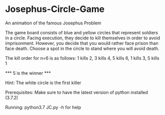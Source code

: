 # Josephus-Circle-Game
An animation of the famous Josephus Problem

The game board consists of blue and yellow circles that represent
soldiers in a circle. Facing execution, they decide to kill themselves
in order to avoid imprisonment. However, you decide that you would
rather face prison than face death. Choose a spot in the circle to
stand where you will avoid death. 

The kill order for n=6 is as follows:
1 kills 2,
3 kills 4,
5 kills 6,
1 kills 3,
5 kills 1

*** 5 is the winner ***

Hint: The white circle is the first killer

Prerequisites:
Make sure to have the latest version of python installed (3.7.2)

Running:
python3.7 JC.py -h for help
